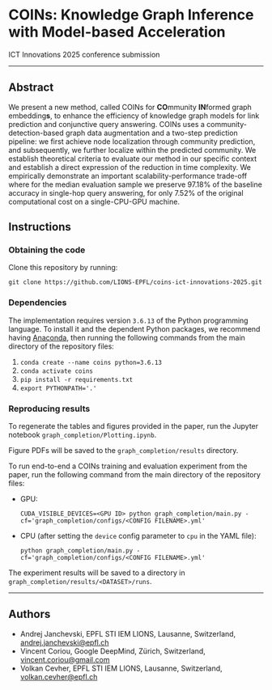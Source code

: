 # COINs: Knowledge Graph Inference with Model-based Acceleration

ICT Innovations 2025 conference submission

---------

## Abstract

We present a new method, called COINs for **CO**mmunity **IN**formed graph embedding**s**, to enhance the efficiency of
knowledge graph models for link prediction and conjunctive query answering. COINs uses a community-detection-based graph
data augmentation and a two-step prediction pipeline: we first achieve node localization through community prediction,
and subsequently, we further localize within the predicted community. We establish theoretical criteria to evaluate our
method in our specific context and establish a direct expression of the reduction in time complexity. We empirically
demonstrate an important scalability-performance trade-off where for the median evaluation sample we preserve 97.18% of
the baseline accuracy in single-hop query answering, for only 7.52% of the original computational cost on a
single-CPU-GPU machine.

## Instructions

### Obtaining the code

Clone this repository by running:

`git clone https://github.com/LIONS-EPFL/coins-ict-innovations-2025.git`

### Dependencies

The implementation requires version `3.6.13` of the Python programming language.
To install it and the dependent Python packages, we recommend having [Anaconda](https://www.anaconda.com/download), then
running the following commands from the main directory of the repository files:

1. `conda create --name coins python=3.6.13`
2. `conda activate coins`
3. `pip install -r requirements.txt`
4. `export PYTHONPATH='.'`

### Reproducing results

To regenerate the tables and figures provided in the paper, run the Jupyter notebook `graph_completion/Plotting.ipynb`.

Figure PDFs will be saved to the `graph_completion/results` directory.

To run end-to-end a COINs training and evaluation experiment from the paper, run the following command from the main
directory of the repository files:

- GPU:

  `CUDA_VISIBLE_DEVICES=<GPU ID> python graph_completion/main.py -cf='graph_completion/configs/<CONFIG FILENAME>.yml'`

- CPU (after setting the `device` config parameter to `cpu` in the YAML file):

  `python graph_completion/main.py -cf='graph_completion/configs/<CONFIG FILENAME>.yml'`

The experiment results will be saved to a directory in `graph_completion/results/<DATASET>/runs`.

----------

## Authors

- Andrej Janchevski, EPFL STI IEM LIONS, Lausanne, Switzerland, andrej.janchevski@epfl.ch
- Vincent Coriou, Google DeepMind, Zürich, Switzerland, vincent.coriou@gmail.com
- Volkan Cevher, EPFL STI IEM LIONS, Lausanne, Switzerland, volkan.cevher@epfl.ch
